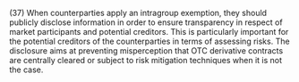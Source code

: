 (37) When counterparties apply an intragroup exemption, they should publicly disclose information in order to ensure transparency in respect of market participants and potential creditors. This is particularly important for the potential creditors of the counterparties in terms of assessing risks. The disclosure aims at preventing misperception that OTC derivative contracts are centrally cleared or subject to risk mitigation techniques when it is not the case.